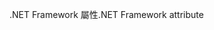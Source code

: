 <span data-ttu-id="fd0a9-101">.NET Framework 屬性</span><span class="sxs-lookup"><span data-stu-id="fd0a9-101">.NET Framework attribute</span></span>